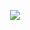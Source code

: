 <p align='center'><img src="https://github-readme-stats.vercel.app/api/top-langs/?username=dmachard&layout=compact&show_icons=true&card_width=800" /></p> 
